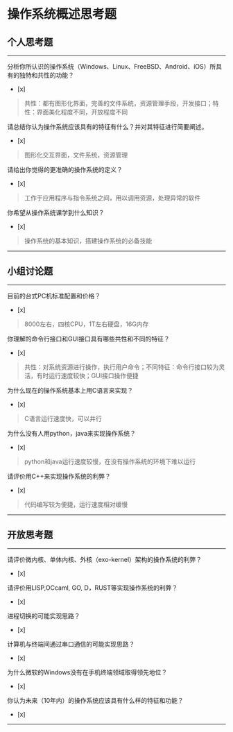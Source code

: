 # 操作系统概述思考题

## 个人思考题

---

分析你所认识的操作系统（Windows、Linux、FreeBSD、Android、iOS）所具有的独特和共性的功能？
- [x]  

>  共性：都有图形化界面，完善的文件系统，资源管理手段，开发接口；特性：界面美化程度不同，开放程度不同

请总结你认为操作系统应该具有的特征有什么？并对其特征进行简要阐述。
- [x]  

>   图形化交互界面，文件系统，资源管理

请给出你觉得的更准确的操作系统的定义？
- [x]  

>   工作于应用程序与指令系统之间，用以调用资源，处理异常的软件

你希望从操作系统课学到什么知识？
- [x]  

>   操作系统的基本知识，搭建操作系统的必备技能

---

## 小组讨论题

---

目前的台式PC机标准配置和价格？
- [x]  

> 8000左右，四核CPU，1T左右硬盘，16G内存

你理解的命令行接口和GUI接口具有哪些共性和不同的特征？
- [x]  

> 共性：对系统资源进行操作，执行用户命令；不同特征：命令行接口较为灵活，有时运行速度较快；GUI接口操作便捷

为什么现在的操作系统基本上用C语言来实现？
- [x]  

>  C语言运行速度快，可以并行

为什么没有人用python，java来实现操作系统？
- [x]  

>  python和java运行速度较慢，在没有操作系统的环境下难以运行

请评价用C++来实现操作系统的利弊？
- [x]  

>  代码编写较为便捷，运行速度相对缓慢

---

## 开放思考题

---

请评价微内核、单体内核、外核（exo-kernel）架构的操作系统的利弊？
- [x]  

>  

请评价用LISP,OCcaml, GO, D，RUST等实现操作系统的利弊？
- [x]  

>  

进程切换的可能实现思路？
- [x]  

>  

计算机与终端间通过串口通信的可能实现思路？
- [x]  

>  

为什么微软的Windows没有在手机终端领域取得领先地位？
- [x]  

>  

你认为未来（10年内）的操作系统应该具有什么样的特征和功能？
- [x]  

>  

---

